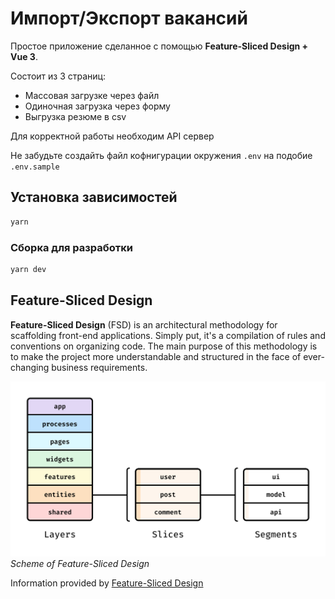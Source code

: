 # Импорт/Экспорт вакансий
Простое приложение сделанное с помощью **Feature-Sliced Design + Vue 3**.

Состоит из 3 страниц:
- Массовая загрузке через файл
- Одиночная загрузка через форму
- Выгрузка резюме в csv

Для корректной работы необходим API сервер

Не забудьте создайть файл кофнигурации окружения `.env` на подобие `.env.sample`

## Установка зависимостей

```sh
yarn
```

### Сборка для разработки

```sh
yarn dev
```

## Feature-Sliced Design

**Feature-Sliced Design** (FSD) is an architectural methodology for scaffolding front-end applications. Simply put, it's a compilation of rules and conventions on organizing code. The main purpose of this methodology is to make the project more understandable and structured in the face of ever-changing business requirements.

![how fsd looks like](/public/fsd-scheme.jpg)
_Scheme of Feature-Sliced Design_

Information provided by [Feature-Sliced Design](https://feature-sliced.design/docs/get-started/overview)